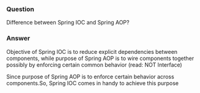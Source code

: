 ### Question
Difference between Spring IOC and Spring AOP?

### Answer
Objective of Spring IOC is to reduce explicit dependencies between components, while purpose of Spring AOP is to wire components together possibly by enforcing certain common behavior (read: NOT Interface)

Since purpose of Spring AOP is to enforce certain behavior across components.So, Spring IOC comes in handy to achieve this purpose